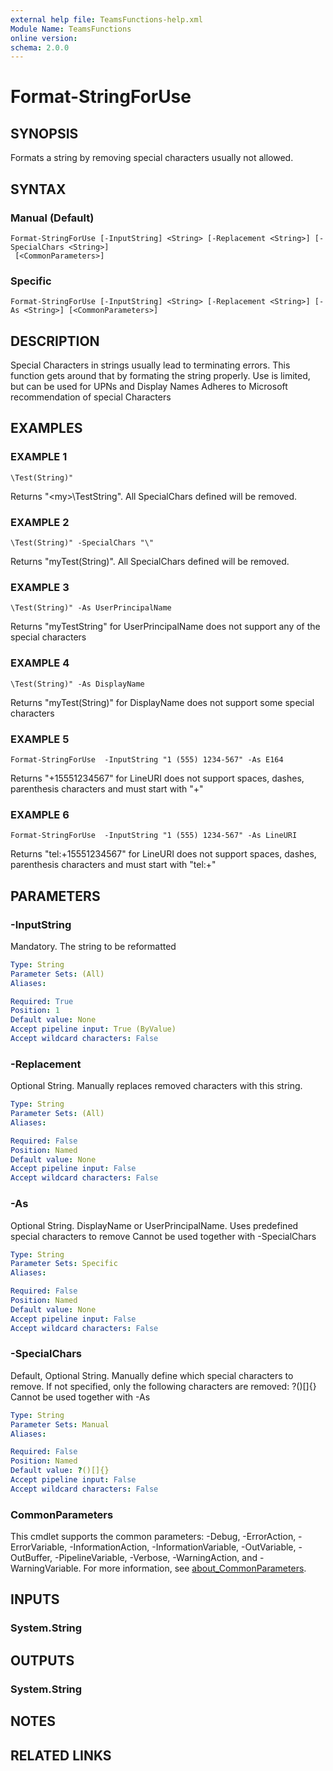```yaml
---
external help file: TeamsFunctions-help.xml
Module Name: TeamsFunctions
online version:
schema: 2.0.0
---
```


# Format-StringForUse

## SYNOPSIS
Formats a string by removing special characters usually not allowed.

## SYNTAX

### Manual (Default)
```
Format-StringForUse [-InputString] <String> [-Replacement <String>] [-SpecialChars <String>]
 [<CommonParameters>]
```

### Specific
```
Format-StringForUse [-InputString] <String> [-Replacement <String>] [-As <String>] [<CommonParameters>]
```

## DESCRIPTION
Special Characters in strings usually lead to terminating errors.
This function gets around that by formating the string properly.
Use is limited, but can be used for UPNs and Display Names
Adheres to Microsoft recommendation of special Characters

## EXAMPLES

### EXAMPLE 1
```
\Test(String)"
```

Returns "\<my\>\TestString".
All SpecialChars defined will be removed.

### EXAMPLE 2
```
\Test(String)" -SpecialChars "\"
```

Returns "myTest(String)".
All SpecialChars defined will be removed.

### EXAMPLE 3
```
\Test(String)" -As UserPrincipalName
```

Returns "myTestString" for UserPrincipalName does not support any of the special characters

### EXAMPLE 4
```
\Test(String)" -As DisplayName
```

Returns "myTest(String)" for DisplayName does not support some special characters

### EXAMPLE 5
```
Format-StringForUse  -InputString "1 (555) 1234-567" -As E164
```

Returns "+15551234567" for LineURI does not support spaces, dashes, parenthesis characters and must start with "+"

### EXAMPLE 6
```
Format-StringForUse  -InputString "1 (555) 1234-567" -As LineURI
```

Returns "tel:+15551234567" for LineURI does not support spaces, dashes, parenthesis characters and must start with "tel:+"

## PARAMETERS

### -InputString
Mandatory.
The string to be reformatted

```yaml
Type: String
Parameter Sets: (All)
Aliases:

Required: True
Position: 1
Default value: None
Accept pipeline input: True (ByValue)
Accept wildcard characters: False
```

### -Replacement
Optional String.
Manually replaces removed characters with this string.

```yaml
Type: String
Parameter Sets: (All)
Aliases:

Required: False
Position: Named
Default value: None
Accept pipeline input: False
Accept wildcard characters: False
```

### -As
Optional String.
DisplayName or UserPrincipalName.
Uses predefined special characters to remove
Cannot be used together with -SpecialChars

```yaml
Type: String
Parameter Sets: Specific
Aliases:

Required: False
Position: Named
Default value: None
Accept pipeline input: False
Accept wildcard characters: False
```

### -SpecialChars
Default, Optional String.
Manually define which special characters to remove.
If not specified, only the following characters are removed: ?()\[\]{}
Cannot be used together with -As

```yaml
Type: String
Parameter Sets: Manual
Aliases:

Required: False
Position: Named
Default value: ?()[]{}
Accept pipeline input: False
Accept wildcard characters: False
```

### CommonParameters
This cmdlet supports the common parameters: -Debug, -ErrorAction, -ErrorVariable, -InformationAction, -InformationVariable, -OutVariable, -OutBuffer, -PipelineVariable, -Verbose, -WarningAction, and -WarningVariable. For more information, see [about_CommonParameters](http://go.microsoft.com/fwlink/?LinkID=113216).

## INPUTS

### System.String
## OUTPUTS

### System.String
## NOTES

## RELATED LINKS
